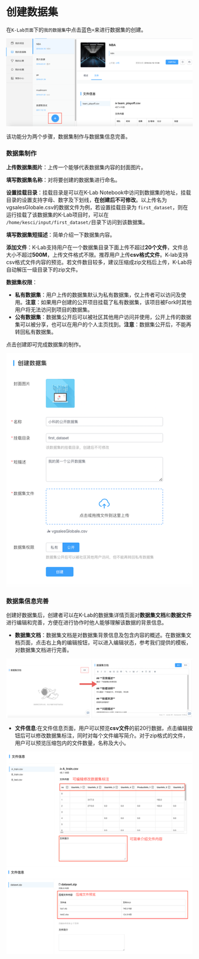 # 创建数据集

在`K-Lab页面`下的`我的数据集`中点击蓝色`+`来进行数据集的创建。

![image description](/image/社区-创建数据集.png)

该功能分为两个步骤，数据集制作与数据集信息完善。
### 数据集制作
**上传数据集图片**：上传一个能够代表数据集内容的封面图片。

**填写数据集名称**：对将要创建的数据集进行命名。

**设置挂载目录**：挂载目录是可以在K-Lab Notebook中访问到数据集的地址，挂载目录的设置支持字母、数字及下划线，**在创建后不可修改**。以上传名为vgsalesGlobale.csv的数据文件为例，若设置挂载目录为 `first_dataset`，则在运行挂载了该数据集的K-Lab项目时，可以在 `/home/kesci/input/first_dataset/`目录下访问到该数据集。

**填写数据集短描述**：简单介绍一下数据集内容。

**添加文件**：K-Lab支持用户在一个数据集目录下面上传不超过**20个文件**，文件总大小不超过**500M**，上传文件格式不限。推荐用户上传**csv格式文件**。K-lab支持csv格式文件内容的预览。若文件数目较多，建议压缩成zip文档后上传，K-Lab将自动解压一级目录下的zip文件。

**数据集权限**：
* **私有数据集**：用户上传的数据集默认为私有数据集，仅上传者可以访问及使用。**注意**：如果用户创建的公开项目挂载了私有数据集，该项目被Fork时其他用户将无法访问到项目的数据集。
* **公有数据集**：数据集公开后可以被社区其他用户访问并使用，公开上传的数据集可以被分享，也可以在用户的个人主页找到。**注意**：数据集公开后，不能再转回私有数据集。

点击创建即可完成数据集的制作。

![image description](/image/创建数据集.png)

### 数据集信息完善
创建好数据集后，创建者可以在K-Lab的数据集详情页面对**数据集文档**和**数据文件**进行编辑和完善，方便在进行协作时他人能够理解该数据的背景信息。
* **数据集文档**：数据集文档是对数据集背景信息及包含内容的概述。在数据集文档页面，点击右上角的编辑按钮，可以进入编辑状态，参考我们提供的模板，对数据集文档进行完善。

![image description](/image/数据集文档.png)

* **文件信息**:在文件信息页面，用户可以预览**csv文件**的前20行数据，点击编辑按钮后可以修改数据集标注，同时对每个文件编写简介。对于zip格式的文件，用户可以预览压缩包内的文件数量，名称及大小。

![image description](/image/dataset-file-info.png)
![image description](/image/dataset-zip-file.png)
